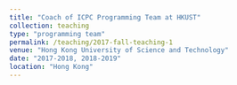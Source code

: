 ```yaml
---
title: "Coach of ICPC Programming Team at HKUST"
collection: teaching
type: "programming team"
permalink: /teaching/2017-fall-teaching-1
venue: "Hong Kong University of Science and Technology"
date: "2017-2018, 2018-2019"
location: "Hong Kong"
---
```

